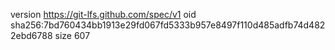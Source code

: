 version https://git-lfs.github.com/spec/v1
oid sha256:7bd760434bb1913e29fd067fd5333b957e8497f110d485adfb74d4822ebd6788
size 607
